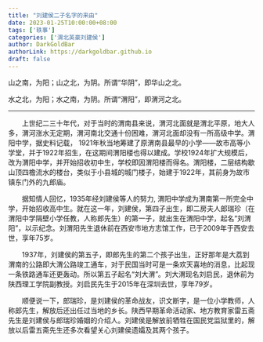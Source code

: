 ```yaml
---
title: "刘建侯二子名字的来由"
date: 2023-01-25T10:00:00+08:00
tags: ['轶事']
categories: ['渭北英豪刘建侯']
author: DarkGoldBar
authorLink: https://darkgoldbar.github.io
draft: false
---
```


山之南，为阳；山之北，为阴。所谓“华阴”，即华山之北。

水之北，为阳；水之南，为阴。所谓“渭阳”，即渭河之北。

--------------------------------

　　上世纪二三十年代，对于当时的渭南县来说，渭河北面就是渭北平原，地大人多，渭河涨水无定期，渭河南北交通十份困难，渭河北面却没有一所高级中学。渭阳中学，据史料记载， 1921年秋当地筹建了原渭南县最早的小学——故市高等小学堂，并于1922年招生，在这期间渭阳楼也得以建成。学校1924年扩大规模后，改为渭阳中学，并开始招收初中生，学校即因渭阳楼而得名。渭阳楼，二层结构歇山顶四檐流水的楼台，类似于小县城的城门楼子，始建于1922年，其前身为故市镇东门外的九郎庙。

　　据知情人回忆，1935年经刘建侯等人的努力, 渭阳中学成为渭南第一所完全中学，开始招收高中生。就在这一年，刘建侯，第四子出生，即二房夫人郎瑞珍（在渭阳中学隔壁小学任教，人称郎先生）的第一子，就出生在渭阳中学，起名“刘渭阳”，以示纪念。刘渭阳先生退休前在西安市地方志馆工作，已于2009年于西安去世，享年75岁。

　　1937年，刘建侯的第五子，即郎先生的第二个孩子出生，正好那年是大荔到渭南的公路即大渭公路竣工通车，对于民国当时可是一条欢天喜地的消息，比起现一条铁路通车还更轰动。所以第五子起名“刘大渭”。刘大渭现名刘启民，退休前为陕西理工学院副教授。刘启民先生于2015年在深圳去世，享年79岁。

　　顺便说一下，郎瑞珍，是刘建侯的革命战友，识文断字，是一位小学教师，人称郎先生，解放后还出任过当地的乡长。陕西早期革命活动家、地方教育家雷五斋先生是刘建侯与郎瑞珍婚姻的介绍人。刘建侯是解放前牺牲在国民党监狱里的，解放以后雷五斋先生还多次看望关心刘建侯遗孀及其两个孩子。


